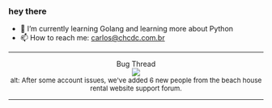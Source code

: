 ### hey there 

- :seedling: I’m currently learning Golang and learning more about Python
- :mailbox: How to reach me: carlos@chcdc.com.br


---


<!-- xkcd -->
<p align="center">Bug Thread</br><img src=https://imgs.xkcd.com/comics/bug_thread.png></br><font size =2>alt: After some account issues, we've added 6 new people from the beach house rental website support forum.</br></font></p></table></p> 


<!-- xkcd -->
---
